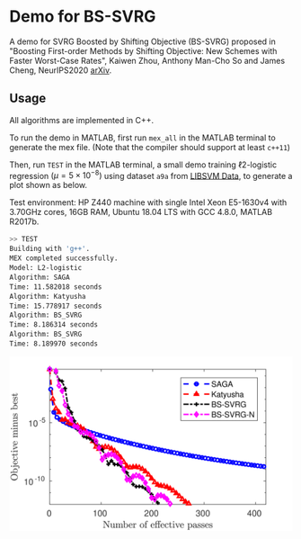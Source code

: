 # Demo for BS-SVRG

A demo for SVRG Boosted by Shifting Objective (BS-SVRG) proposed in "Boosting First-order Methods by Shifting Objective: New Schemes with Faster Worst-Case Rates", Kaiwen Zhou, Anthony Man-Cho So and James Cheng, NeurIPS2020 [arXiv](https://arxiv.org/pdf/2005.12061.pdf).

## Usage

All algorithms are implemented in C++.

To run the demo in MATLAB, first run `mex_all` in the MATLAB terminal to generate the mex file. (Note that the compiler should support at least `c++11`)

Then, run `TEST` in the MATLAB terminal, a small demo training $\ell 2$-logistic regression $(\mu=5\times 10^{-8})$ using dataset `a9a` from [LIBSVM Data](https://www.csie.ntu.edu.tw/~cjlin/libsvmtools/datasets/), to generate a plot shown as below.

Test environment: HP Z440 machine with single Intel Xeon E5-1630v4 with 3.70GHz cores, 16GB RAM, Ubuntu 18.04 LTS with GCC 4.8.0, MATLAB R2017b.

```bash
>> TEST
Building with 'g++'.
MEX completed successfully.
Model: L2-logistic
Algorithm: SAGA
Time: 11.582018 seconds
Algorithm: Katyusha
Time: 15.778917 seconds
Algorithm: BS_SVRG
Time: 8.186314 seconds
Algorithm: BS_SVRG
Time: 8.189970 seconds
```

![](SAMPLE.eps.png)
